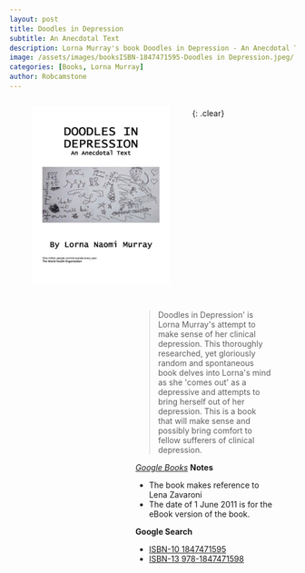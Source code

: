 ```yaml
---
layout: post
title: Doodles in Depression
subtitle: An Anecdotal Text
description: Lorna Murray's book Doodles in Depression - An Anecdotal Text is published she makes referance to Lena Zavaroni.
image: /assets/images/booksISBN-1847471595-Doodles in Depression.jpeg/
categories: [Books, Lorna Murray]
author: Robcamstone
---
```


<figure class="fig1">
<img src="/assets/images/books/ISBN-1847471595-Doodles in Depression.jpeg">
</figure>

<figure class="fig2">
<blockquote>Doodles in Depression' is Lorna Murray's attempt to make sense of her clinical depression. This thoroughly researched, yet gloriously random and spontaneous book delves into Lorna's mind as she 'comes out' as a depressive and attempts to bring herself out of her depression. This is a book that will make sense and possibly bring comfort to fellow sufferers of clinical depression.</blockquote>
<cite><a href="https://books.google.co.uk/books?id=ZoydTXmpDpIC&printsec=frontcover&dq=ISBN+1847471595&hl=en&sa=X&ved=0ahUKEwjp0v_9iMnlAhXFTxUIHTgdCQ4Q6AEIKDAA#v=onepage&q=lena%20zavaroni&f=false">Google Books</a></cite>
<strong>Notes</strong>
<ul>
<li>The book makes reference to Lena Zavaroni</li>
<li>The date of 1 June 2011 is for the eBook version of the book.</li>
</ul>
<strong>Google Search</strong>
<ul>
<li><a href="https://www.google.com/search?q=ISBN+1847471595&oq=ISBN+1847471595&aqs=chrome..69i57j69i60l2.572j0j9&sourceid=chrome&ie=UTF-8">ISBN-10 1847471595</a></li>
<li><a href="https://www.google.com/search?q=ISBN+978-1847471598&oq=ISBN+978-1847471598&aqs=chrome..69i57.818j0j9&sourceid=chrome&ie=UTF-8">ISBN-13 978-1847471598</a></li>
</ul>
</figure>

<br />{: .clear}

<style>
.fig1 {float:left; width:48%;}
figcaption {float:left; width:100%;}

.fig2 {float:right; width:48%;}
figcaption {float:left; width:100%;}

@media only screen and (max-width: 700px) {
.fig1, .fig2 {float:left; width:100%;}
figcaption {float:left; width:90%; margin-bottom: 10px;}
}
</style>

